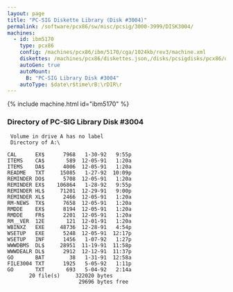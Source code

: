 ```yaml
---
layout: page
title: "PC-SIG Diskette Library (Disk #3004)"
permalink: /software/pcx86/sw/misc/pcsig/3000-3999/DISK3004/
machines:
  - id: ibm5170
    type: pcx86
    config: /machines/pcx86/ibm/5170/cga/1024kb/rev3/machine.xml
    diskettes: /machines/pcx86/diskettes.json,/disks/pcsigdisks/pcx86/diskettes.json
    autoGen: true
    autoMount:
      B: "PC-SIG Library Disk #3004"
    autoType: $date\r$time\rB:\rDIR\r
---
```


{% include machine.html id="ibm5170" %}

### Directory of PC-SIG Library Disk #3004

     Volume in drive A has no label
     Directory of A:\

    CAL      EX$      7968   1-30-92   9:55p
    ITEMS    CA$       589  12-05-91   1:20a
    ITEMS    DA$      4006  12-05-91   1:20a
    README   TXT     15085   1-27-92  10:09p
    REMINDER DO$      5708  12-05-91   1:20a
    REMINDER EX$    106864   1-28-92   9:55p
    REMINDER HL$     71201  12-29-91   9:00p
    REMINDER XL$      2466  12-05-91   1:20a
    RM-NEWS  TX$      7658  12-05-91   1:20a
    RMDDE    EX$      8194  12-05-91   1:20a
    RMDDE    FR$      2201  12-05-91   1:20a
    RM__VER  12E       121  12-01-91   1:20a
    WBINXZ   EXE     48736  12-28-91   4:54p
    WSETUP   EXE      5248  12-05-91  12:17p
    WSETUP   INF      1456   1-07-92   1:27p
    WWWDBMS  DL$     28951  11-19-91  11:58p
    WWWDEALR DL$      2912  12-12-91  11:37p
    GO       BAT        38   1-31-91  12:58a
    FILE3004 TXT      1925   5-05-92   1:11p
    GO       TXT       693   5-04-92   2:14a
           20 file(s)     322020 bytes
                           29696 bytes free
